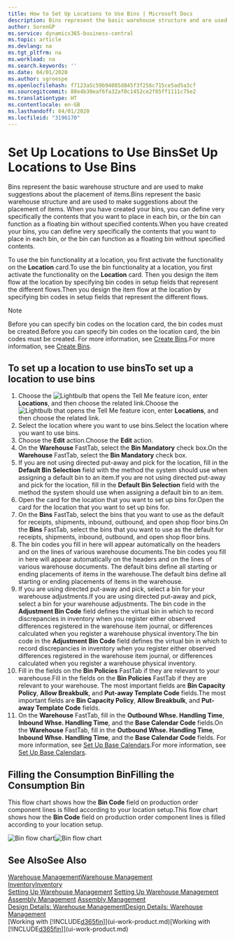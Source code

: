 ```yaml
---
title: How to Set Up Locations to Use Bins | Microsoft Docs
description: Bins represent the basic warehouse structure and are used to make suggestions about the placement of items. When you have created your bins, you can define very specifically the contents that you want to place in each bin, or the bin can function as a floating bin without specified contents.
author: SorenGP
ms.service: dynamics365-business-central
ms.topic: article
ms.devlang: na
ms.tgt_pltfrm: na
ms.workload: na
ms.search.keywords: ''
ms.date: 04/01/2020
ms.author: sgroespe
ms.openlocfilehash: f7123a5c59b94085d845f3f256c715ce5ad5a3cf
ms.sourcegitcommit: 88e4b30eaf6fa32af0c1452ce2f85ff1111c75e2
ms.translationtype: HT
ms.contentlocale: en-GB
ms.lasthandoff: 04/01/2020
ms.locfileid: "3196170"
---
```

# <a name="set-up-locations-to-use-bins"></a><span data-ttu-id="9b5d6-104">Set Up Locations to Use Bins</span><span class="sxs-lookup"><span data-stu-id="9b5d6-104">Set Up Locations to Use Bins</span></span>
<span data-ttu-id="9b5d6-105">Bins represent the basic warehouse structure and are used to make suggestions about the placement of items.</span><span class="sxs-lookup"><span data-stu-id="9b5d6-105">Bins represent the basic warehouse structure and are used to make suggestions about the placement of items.</span></span> <span data-ttu-id="9b5d6-106">When you have created your bins, you can define very specifically the contents that you want to place in each bin, or the bin can function as a floating bin without specified contents.</span><span class="sxs-lookup"><span data-stu-id="9b5d6-106">When you have created your bins, you can define very specifically the contents that you want to place in each bin, or the bin can function as a floating bin without specified contents.</span></span>  

<span data-ttu-id="9b5d6-107">To use the bin functionality at a location, you first activate the functionality on the **Location** card.</span><span class="sxs-lookup"><span data-stu-id="9b5d6-107">To use the bin functionality at a location, you first activate the functionality on the **Location** card.</span></span> <span data-ttu-id="9b5d6-108">Then you design the item flow at the location by specifying bin codes in setup fields that represent the different flows.</span><span class="sxs-lookup"><span data-stu-id="9b5d6-108">Then you design the item flow at the location by specifying bin codes in setup fields that represent the different flows.</span></span>  

> [!NOTE]  
>  <span data-ttu-id="9b5d6-109">Before you can specify bin codes on the location card, the bin codes must be created.</span><span class="sxs-lookup"><span data-stu-id="9b5d6-109">Before you can specify bin codes on the location card, the bin codes must be created.</span></span> <span data-ttu-id="9b5d6-110">For more information, see [Create Bins](warehouse-how-to-create-individual-bins.md).</span><span class="sxs-lookup"><span data-stu-id="9b5d6-110">For more information, see [Create Bins](warehouse-how-to-create-individual-bins.md).</span></span>  

## <a name="to-set-up-a-location-to-use-bins"></a><span data-ttu-id="9b5d6-111">To set up a location to use bins</span><span class="sxs-lookup"><span data-stu-id="9b5d6-111">To set up a location to use bins</span></span>  
1.  <span data-ttu-id="9b5d6-112">Choose the ![Lightbulb that opens the Tell Me feature](media/ui-search/search_small.png "Tell me what you want to do") icon, enter **Locations**, and then choose the related link.</span><span class="sxs-lookup"><span data-stu-id="9b5d6-112">Choose the ![Lightbulb that opens the Tell Me feature](media/ui-search/search_small.png "Tell me what you want to do") icon, enter **Locations**, and then choose the related link.</span></span>  
2.  <span data-ttu-id="9b5d6-113">Select the location where you want to use bins.</span><span class="sxs-lookup"><span data-stu-id="9b5d6-113">Select the location where you want to use bins.</span></span>  
3.  <span data-ttu-id="9b5d6-114">Choose the **Edit** action.</span><span class="sxs-lookup"><span data-stu-id="9b5d6-114">Choose the **Edit** action.</span></span>  
4.  <span data-ttu-id="9b5d6-115">On the **Warehouse** FastTab, select the **Bin Mandatory** check box.</span><span class="sxs-lookup"><span data-stu-id="9b5d6-115">On the **Warehouse** FastTab, select the **Bin Mandatory** check box.</span></span>  
5.  <span data-ttu-id="9b5d6-116">If you are not using directed put-away and pick for the location, fill in the **Default Bin Selection** field with the method the system should use when assigning a default bin to an item.</span><span class="sxs-lookup"><span data-stu-id="9b5d6-116">If you are not using directed put-away and pick for the location, fill in the **Default Bin Selection** field with the method the system should use when assigning a default bin to an item.</span></span>  
6.  <span data-ttu-id="9b5d6-117">Open the card for the location that you want to set up bins for.</span><span class="sxs-lookup"><span data-stu-id="9b5d6-117">Open the card for the location that you want to set up bins for.</span></span>
7.  <span data-ttu-id="9b5d6-118">On the **Bins** FastTab, select the bins that you want to use as the default for receipts, shipments, inbound, outbound, and open shop floor bins.</span><span class="sxs-lookup"><span data-stu-id="9b5d6-118">On the **Bins** FastTab, select the bins that you want to use as the default for receipts, shipments, inbound, outbound, and open shop floor bins.</span></span>  
8.  <span data-ttu-id="9b5d6-119">The bin codes you fill in here will appear automatically on the headers and on the lines of various warehouse documents.</span><span class="sxs-lookup"><span data-stu-id="9b5d6-119">The bin codes you fill in here will appear automatically on the headers and on the lines of various warehouse documents.</span></span> <span data-ttu-id="9b5d6-120">The default bins define all starting or ending placements of items in the warehouse.</span><span class="sxs-lookup"><span data-stu-id="9b5d6-120">The default bins define all starting or ending placements of items in the warehouse.</span></span>  
9.  <span data-ttu-id="9b5d6-121">If you are using directed put-away and pick, select a bin for your warehouse adjustments.</span><span class="sxs-lookup"><span data-stu-id="9b5d6-121">If you are using directed put-away and pick, select a bin for your warehouse adjustments.</span></span> <span data-ttu-id="9b5d6-122">The bin code in the **Adjustment Bin Code** field defines the virtual bin in which to record discrepancies in inventory when you register either observed differences registered in the warehouse item journal, or differences calculated when you register a warehouse physical inventory.</span><span class="sxs-lookup"><span data-stu-id="9b5d6-122">The bin code in the **Adjustment Bin Code** field defines the virtual bin in which to record discrepancies in inventory when you register either observed differences registered in the warehouse item journal, or differences calculated when you register a warehouse physical inventory.</span></span>  
10. <span data-ttu-id="9b5d6-123">Fill in the fields on the **Bin Policies** FastTab if they are relevant to your warehouse.</span><span class="sxs-lookup"><span data-stu-id="9b5d6-123">Fill in the fields on the **Bin Policies** FastTab if they are relevant to your warehouse.</span></span> <span data-ttu-id="9b5d6-124">The most important fields are **Bin Capacity Policy**, **Allow Breakbulk**, and **Put-away Template Code** fields.</span><span class="sxs-lookup"><span data-stu-id="9b5d6-124">The most important fields are **Bin Capacity Policy**, **Allow Breakbulk**, and **Put-away Template Code** fields.</span></span>  
11. <span data-ttu-id="9b5d6-125">On the **Warehouse** FastTab, fill in the **Outbound Whse. Handling Time**, **Inbound Whse. Handling Time**, and the **Base Calendar Code** fields.</span><span class="sxs-lookup"><span data-stu-id="9b5d6-125">On the **Warehouse** FastTab, fill in the **Outbound Whse. Handling Time**, **Inbound Whse. Handling Time**, and the **Base Calendar Code** fields.</span></span> <span data-ttu-id="9b5d6-126">For more information, see [Set Up Base Calendars](across-how-to-assign-base-calendars.md).</span><span class="sxs-lookup"><span data-stu-id="9b5d6-126">For more information, see [Set Up Base Calendars](across-how-to-assign-base-calendars.md).</span></span>

## <a name="filling-the-consumption-bin"></a><span data-ttu-id="9b5d6-127">Filling the Consumption Bin</span><span class="sxs-lookup"><span data-stu-id="9b5d6-127">Filling the Consumption Bin</span></span>
<span data-ttu-id="9b5d6-128">This flow chart shows how the **Bin Code** field on production order component lines is filled according to your location setup.</span><span class="sxs-lookup"><span data-stu-id="9b5d6-128">This flow chart shows how the **Bin Code** field on production order component lines is filled according to your location setup.</span></span>

<span data-ttu-id="9b5d6-129">![Bin flow chart](media/binflow.png "BinFlow")</span><span class="sxs-lookup"><span data-stu-id="9b5d6-129">![Bin flow chart](media/binflow.png "BinFlow")</span></span>  

## <a name="see-also"></a><span data-ttu-id="9b5d6-130">See Also</span><span class="sxs-lookup"><span data-stu-id="9b5d6-130">See Also</span></span>
[<span data-ttu-id="9b5d6-131">Warehouse Management</span><span class="sxs-lookup"><span data-stu-id="9b5d6-131">Warehouse Management</span></span>](warehouse-manage-warehouse.md)  
[<span data-ttu-id="9b5d6-132">Inventory</span><span class="sxs-lookup"><span data-stu-id="9b5d6-132">Inventory</span></span>](inventory-manage-inventory.md)  
<span data-ttu-id="9b5d6-133">[Setting Up Warehouse Management](warehouse-setup-warehouse.md)   </span><span class="sxs-lookup"><span data-stu-id="9b5d6-133">[Setting Up Warehouse Management](warehouse-setup-warehouse.md)   </span></span>  
<span data-ttu-id="9b5d6-134">[Assembly Management](assembly-assemble-items.md)  </span><span class="sxs-lookup"><span data-stu-id="9b5d6-134">[Assembly Management](assembly-assemble-items.md)  </span></span>  
[<span data-ttu-id="9b5d6-135">Design Details: Warehouse Management</span><span class="sxs-lookup"><span data-stu-id="9b5d6-135">Design Details: Warehouse Management</span></span>](design-details-warehouse-management.md)  
<span data-ttu-id="9b5d6-136">[Working with [!INCLUDE[d365fin](includes/d365fin_md.md)]](ui-work-product.md)</span><span class="sxs-lookup"><span data-stu-id="9b5d6-136">[Working with [!INCLUDE[d365fin](includes/d365fin_md.md)]](ui-work-product.md)</span></span>
